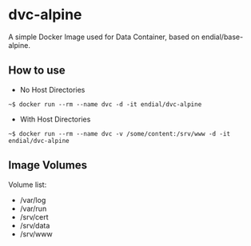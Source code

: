 # dvc-alpine

A simple Docker Image used for Data Container, based on endial/base-alpine.



## How to use

* No Host Directories

```
~$ docker run --rm --name dvc -d -it endial/dvc-alpine
```

* With Host Directories

```
~$ docker run --rm --name dvc -v /some/content:/srv/www -d -it endial/dvc-alpine
```



## Image Volumes

Volume list:

* /var/log
* /var/run
* /srv/cert
* /srv/data
* /srv/www